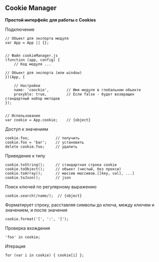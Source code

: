 ## Cookie Manager

**Простой интерфейс для работы с Сookies**

Подключение
    
    // Объект для экспорта модуля
    var App = App || {};
    
    
    // Файл cookieManager.js
    (function (app, config) {
        // Код модуля ...
    
    // Объект для экспорта (или window)
    })(App, {
    
        // Настройки
        name: 'coockie',        // Имя модуля в глобальном объекте
        proxyble: true,         // Если false - будет возвращен стандартный набор методов
    });
    
    
    // Использование
    var cookie = App.cookie;    // {object}
    
Доступ к значениям
    
    cookie.foo;            // получить
    cookie.foo = 'bar';    // установить
    delete cookie.foo;     // удалить
    
Приведение к типу

    cookie.toString();     // стандартная строка cookie
    cookie.toObject();     // объект (чистый, без прокси)
    cookie.toArray();      // массив массивов.[[key, val], ...]
    cookie.toJson();       // json
    
Поиск ключей по регулярному выражению

    cookie.search(/name/);  // {object}
    
Форматирует строку, расставляя символы до ключа, между ключем и значением, и после значения

    cookie.format('[', ':', ']');
    
Проверка вхождения

    'foo' in cookie;
    
Итерация

    for (var i in cookie) { cookie[i] };
